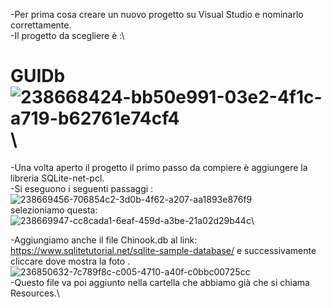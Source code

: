 -Per prima cosa creare un nuovo progetto su Visual Studio e nominarlo correttamente.\
-Il progetto da scegliere è :\
# GUIDb![238668424-bb50e991-03e2-4f1c-a719-b62761e74cf4](https://github.com/Keinssz/GUIDb/assets/116791211/0a4f63c0-9177-4588-a04d-d31b9a8c0398)\
-Una volta aperto il progetto il primo passo da compiere è aggiungere la libreria SQLite-net-pcl.\
-Si eseguono i seguenti passaggi :\
![238669456-706854c2-3d0b-4f62-a207-aa1893e876f9](https://github.com/Keinssz/GUIDb/assets/116791211/b018f110-61ed-4604-993e-c833e7e4a6e7)\
selezioniamo questa:\
![238669947-cc8cada1-6eaf-459d-a3be-21a02d29b44c](https://github.com/Keinssz/GUIDb/assets/116791211/e3a4eefe-16a9-494f-8d38-28ad2006a239)\

-Aggiungiamo anche il file Chinook.db al link:\
https://www.sqlitetutorial.net/sqlite-sample-database/ e successivamente cliccare dove mostra la foto .\
![236850632-7c789f8c-c005-4710-a40f-c0bbc00725cc](https://github.com/Keinssz/GUIDb/assets/116791211/6c146995-6227-434d-b2fc-85bd9c5ebedb)\
-Questo file va poi aggiunto nella cartella che abbiamo già  che si chiama Resources.\
